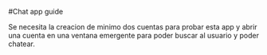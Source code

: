 #Chat app guide

Se necesita la creacion de minimo dos cuentas para probar esta app y abrir una cuenta en una ventana emergente para poder buscar al usuario y poder chatear.

